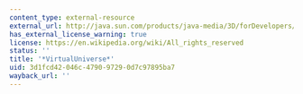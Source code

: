```yaml
---
content_type: external-resource
external_url: http://java.sun.com/products/java-media/3D/forDevelopers/j3dapi/javax/media/j3d/VirtualUniverse.html
has_external_license_warning: true
license: https://en.wikipedia.org/wiki/All_rights_reserved
status: ''
title: '*VirtualUniverse*'
uid: 3d1fcd42-046c-4790-9729-0d7c97895ba7
wayback_url: ''
---
```

